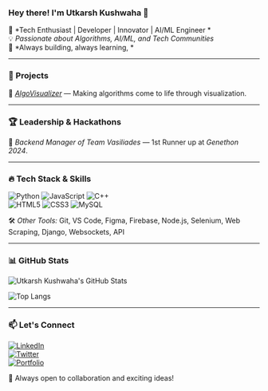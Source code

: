 ### Hey there! I'm Utkarsh Kushwaha 👋

🚀 *Tech Enthusiast | Developer | Innovator | AI/ML Engineer *  
💡 *Passionate about Algorithms, AI/ML, and Tech Communities*  
🎯 *Always building, always learning, *

---

### 🚀 Projects
 
🔹 *[AlgoVisualizer](https://github.com/utkarsh-246/algovisualizer)* — Making algorithms come to life through visualization.  

---

### 🏆 Leadership & Hackathons

👑 *Backend Manager of Team Vasiliades* — 1st Runner up at *Genethon 2024*.  

---

### 🔥 Tech Stack & Skills

![Python](https://img.shields.io/badge/-Python-3776AB?style=flat&logo=python&logoColor=white) 
![JavaScript](https://img.shields.io/badge/-JavaScript-F7DF1E?style=flat&logo=javascript&logoColor=black) 
![C++](https://img.shields.io/badge/-C++-00599C?style=flat&logo=c%2B%2B&logoColor=white)  
![HTML5](https://img.shields.io/badge/-HTML5-E34F26?style=flat&logo=html5&logoColor=white) 
![CSS3](https://img.shields.io/badge/-CSS3-1572B6?style=flat&logo=css3&logoColor=white)
![MySQL](https://img.shields.io/badge/-MySQL-4479A1?style=flat&logo=mysql&logoColor=white)


🛠 *Other Tools:* Git, VS Code, Figma, Firebase, Node.js, Selenium, Web Scraping, Django, Websockets, API

---

### 📊 GitHub Stats

![Utkarsh Kushwaha's GitHub Stats](https://github-readme-stats.vercel.app/api?username=utkarsh-246&show_icons=true&theme=radical)

![Top Langs](https://github-readme-stats.vercel.app/api/top-langs/?username=utkarsh-246&layout=compact&theme=radical)

---

### 📫 Let's Connect

[![LinkedIn](https://img.shields.io/badge/-LinkedIn-0077B5?style=flat&logo=linkedin&logoColor=white)]((https://www.linkedin.com/in/utkarsh-kushwaha-662679315/))  
[![Twitter](https://img.shields.io/badge/-Twitter-1DA1F2?style=flat&logo=twitter&logoColor=white)]((https://x.com/utkarshk246))  
[![Portfolio](https://img.shields.io/badge/-Portfolio-000?style=flat&logo=vercel&logoColor=white)](https://your-portfolio.com)  

🚀 Always open to collaboration and exciting ideas!
